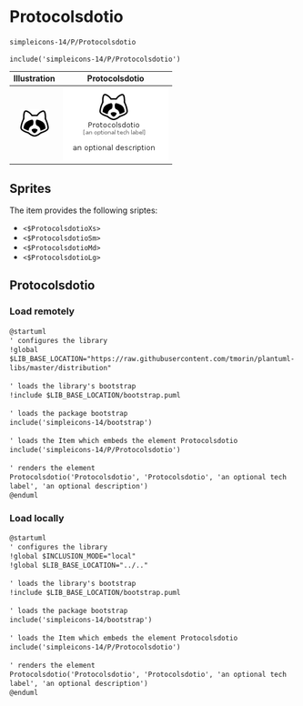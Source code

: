 # Protocolsdotio


```text
simpleicons-14/P/Protocolsdotio
```

```text
include('simpleicons-14/P/Protocolsdotio')
```



| Illustration | Protocolsdotio |
| :---: | :---: |
| ![illustration for Illustration](../../simpleicons-14/P/Protocolsdotio.png) | ![illustration for Protocolsdotio](../../simpleicons-14/P/Protocolsdotio.Local.png) |



## Sprites
The item provides the following sriptes:

- `<$ProtocolsdotioXs>`
- `<$ProtocolsdotioSm>`
- `<$ProtocolsdotioMd>`
- `<$ProtocolsdotioLg>`





## Protocolsdotio

### Load remotely
```plantuml
@startuml
' configures the library
!global $LIB_BASE_LOCATION="https://raw.githubusercontent.com/tmorin/plantuml-libs/master/distribution"

' loads the library's bootstrap
!include $LIB_BASE_LOCATION/bootstrap.puml

' loads the package bootstrap
include('simpleicons-14/bootstrap')

' loads the Item which embeds the element Protocolsdotio
include('simpleicons-14/P/Protocolsdotio')

' renders the element
Protocolsdotio('Protocolsdotio', 'Protocolsdotio', 'an optional tech label', 'an optional description')
@enduml
```

### Load locally
```plantuml
@startuml
' configures the library
!global $INCLUSION_MODE="local"
!global $LIB_BASE_LOCATION="../.."

' loads the library's bootstrap
!include $LIB_BASE_LOCATION/bootstrap.puml

' loads the package bootstrap
include('simpleicons-14/bootstrap')

' loads the Item which embeds the element Protocolsdotio
include('simpleicons-14/P/Protocolsdotio')

' renders the element
Protocolsdotio('Protocolsdotio', 'Protocolsdotio', 'an optional tech label', 'an optional description')
@enduml
```

